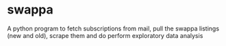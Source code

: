 # swappa
A python program to fetch subscriptions from mail, pull the swappa listings (new and old), scrape them and do perform exploratory data analysis
